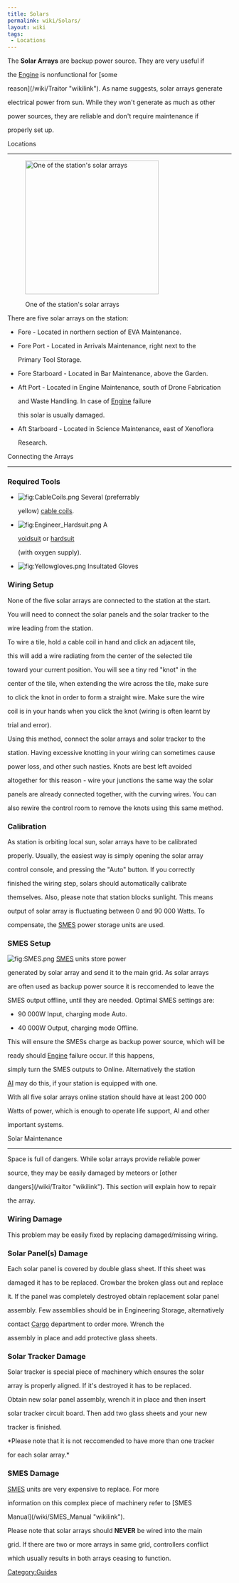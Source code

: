 ```yaml
---
title: Solars
permalink: wiki/Solars/
layout: wiki
tags:
 - Locations
---
```


The **Solar Arrays** are backup power source. They are very useful if
the [Engine](/wiki/Supermatter_Engine "wikilink") is nonfunctional for [some
reason](/wiki/Traitor "wikilink"). As name suggests, solar arrays generate
electrical power from sun. While they won't generate as much as other
power sources, they are reliable and don't require maintenance if
properly set up.

Locations
---------

<figure>
<img src="300px-Solars.png" title="One of the station&#39;s solar arrays" alt="One of the station&#39;s solar arrays" width="300" /><figcaption>One of the station's solar arrays</figcaption>
</figure>

There are five solar arrays on the station:

-   Fore - Located in northern section of EVA Maintenance.
-   Fore Port - Located in Arrivals Maintenance, right next to the
    Primary Tool Storage.
-   Fore Starboard - Located in Bar Maintenance, above the Garden.
-   Aft Port - Located in Engine Maintenance, south of Drone Fabrication
    and Waste Handling. In case of [Engine](/wiki/Engine "wikilink") failure
    this solar is usually damaged.
-   Aft Starboard - Located in Science Maintenance, east of Xenoflora
    Research.

Connecting the Arrays
---------------------

### Required Tools

-   ![](CableCoils.png "fig:CableCoils.png") Several (preferrably
    yellow) [cable coils](/wiki/Cable_Coils "wikilink").
-   ![](Engineer_Hardsuit.png "fig:Engineer_Hardsuit.png") A
    [voidsuit](voidsuit "wikilink") or [hardsuit](voidsuit "wikilink")
    (with oxygen supply).
-   ![](Yellowgloves.png "fig:Yellowgloves.png") Insultated Gloves

### Wiring Setup

None of the five solar arrays are connected to the station at the start.
You will need to connect the solar panels and the solar tracker to the
wire leading from the station.

To wire a tile, hold a cable coil in hand and click an adjacent tile,
this will add a wire radiating from the center of the selected tile
toward your current position. You will see a tiny red "knot" in the
center of the tile, when extending the wire across the tile, make sure
to click the knot in order to form a straight wire. Make sure the wire
coil is in your hands when you click the knot (wiring is often learnt by
trial and error).

Using this method, connect the solar arrays and solar tracker to the
station. Having excessive knotting in your wiring can sometimes cause
power loss, and other such nasties. Knots are best left avoided
altogether for this reason - wire your junctions the same way the solar
panels are already connected together, with the curving wires. You can
also rewire the control room to remove the knots using this same method.

### Calibration

As station is orbiting local sun, solar arrays have to be calibrated
properly. Usually, the easiest way is simply opening the solar array
control console, and pressing the "Auto" button. If you correctly
finished the wiring step, solars should automatically calibrate
themselves. Also, please note that station blocks sunlight. This means
output of solar array is fluctuating between 0 and 90 000 Watts. To
compensate, the [SMES](/wiki/SMES "wikilink") power storage units are used.

### SMES Setup

![](SMES.png "fig:SMES.png") [SMES](/wiki/SMES "wikilink") units store power
generated by solar array and send it to the main grid. As solar arrays
are often used as backup power source it is reccomended to leave the
SMES output offline, until they are needed. Optimal SMES settings are:

-   90 000W Input, charging mode Auto.
-   40 000W Output, charging mode Offline.

This will ensure the SMESs charge as backup power source, which will be
ready should [Engine](/wiki/Engine "wikilink") failure occur. If this happens,
simply turn the SMES outputs to Online. Alternatively the station
[AI](/wiki/AI "wikilink") may do this, if your station is equipped with one.
With all five solar arrays online station should have at least 200 000
Watts of power, which is enough to operate life support, AI and other
important systems.

Solar Maintenance
-----------------

Space is full of dangers. While solar arrays provide reliable power
source, they may be easily damaged by meteors or [other
dangers](/wiki/Traitor "wikilink"). This section will explain how to repair
the array.

### Wiring Damage

This problem may be easily fixed by replacing damaged/missing wiring.

### Solar Panel(s) Damage

Each solar panel is covered by double glass sheet. If this sheet was
damaged it has to be replaced. Crowbar the broken glass out and replace
it. If the panel was completely destroyed obtain replacement solar panel
assembly. Few assemblies should be in Engineering Storage, alternatively
contact [Cargo](/wiki/Cargo "wikilink") department to order more. Wrench the
assembly in place and add protective glass sheets.

### Solar Tracker Damage

Solar tracker is special piece of machinery which ensures the solar
array is properly aligned. If it's destroyed it has to be replaced.
Obtain new solar panel assembly, wrench it in place and then insert
solar tracker circuit board. Then add two glass sheets and your new
tracker is finished.  
*Please note that it is not reccomended to have more than one tracker
for each solar array.*

### SMES Damage

[SMES](/wiki/SMES "wikilink") units are very expensive to replace. For more
information on this complex piece of machinery refer to [SMES
Manual](/wiki/SMES_Manual "wikilink").  
Please note that solar arrays should **NEVER** be wired into the main
grid. If there are two or more arrays in same grid, controllers conflict
which usually results in both arrays ceasing to function.

[Category:Guides](/wiki/Category:Guides "wikilink")

